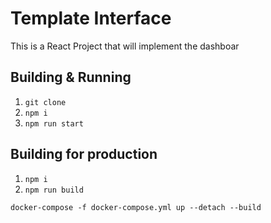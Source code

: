 # Template Interface 

This is a React Project that will implement the dashboar

## Building & Running

1. `git clone`
2. `npm i`
3. `npm run start`

## Building for production

1. `npm i`
2. `npm run build`

`docker-compose -f docker-compose.yml up --detach --build`
